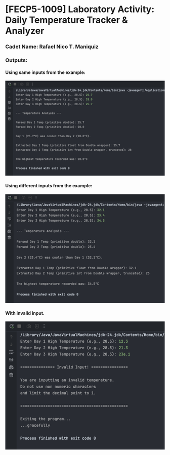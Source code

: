 # [FECP5-1009] Laboratory Activity: Daily Temperature Tracker & Analyzer

### Cadet Name: Rafael Nico T. Maniquiz

### Outputs:

#### Using same inputs from the example:
<img src="https://github.com/rick-maniquiz/JC-WrapperClasses-TemperatureAnalyzer/blob/db3d86de36cbf37f52dab6cb9a5f27b97398edf1/screenshots/screenshot1.png"/>

#### Using different inputs from the example:
<img src="https://github.com/rick-maniquiz/JC-WrapperClasses-TemperatureAnalyzer/blob/ae04b7aae1265df916abd8ddc6eb73b3febb08d2/screenshots/screenshot2_updated.png"/>

#### With invalid input.
<img src="https://github.com/rick-maniquiz/JC-WrapperClasses-TemperatureAnalyzer/blob/ae04b7aae1265df916abd8ddc6eb73b3febb08d2/screenshots/screenshot3_updated.png"/>
